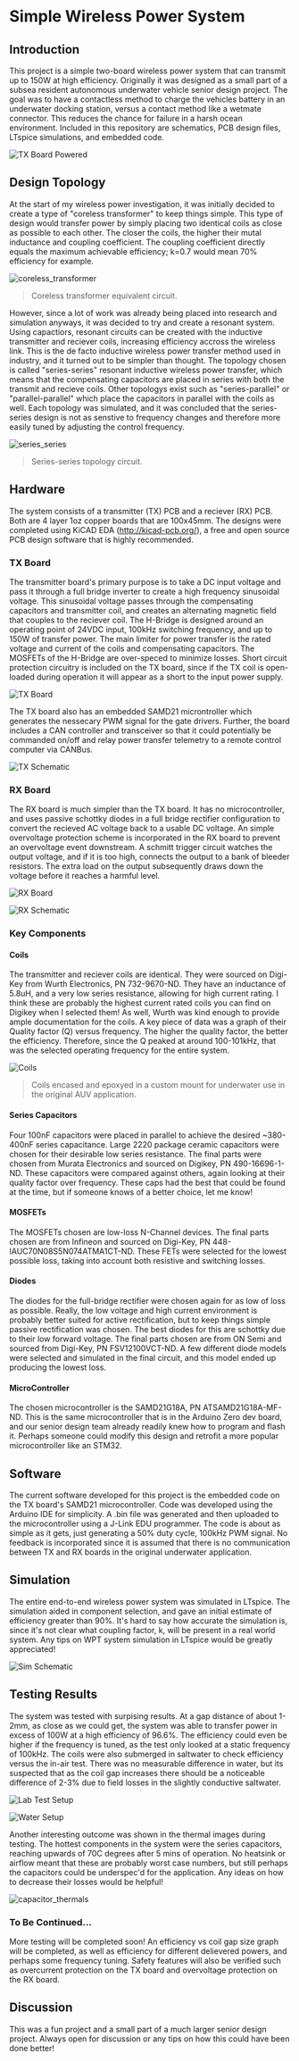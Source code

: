 # Simple Wireless Power System

## Introduction 
This project is a simple two-board wireless power system that can transmit up to 150W at high efficiency. Originally it was designed as a small part of a subsea resident autonomous underwater vehicle senior design project. The goal was to have a contactless method to charge the vehicles battery in an underwater docking station, versus a contact method like a wetmate connector. This reduces the chance for failure in a harsh ocean environment. Included in this repository are schematics, PCB design files, LTspice simulations, and embedded code.

![TX Board Powered](https://user-images.githubusercontent.com/32495259/119278762-008b0780-bc02-11eb-916a-1963d50e4152.jpg)

## Design Topology
At the start of my wireless power investigation, it was initially decided to create a type of "coreless transformer" to keep things simple. This type of design would transfer power by simply placing two identical coils as close as possible to each other. The closer the coils, the higher their mutal inductance and coupling coefficient. The coupling coefficient directly equals the maximum achievable efficiency; k=0.7 would mean 70% efficiency for example. 

![coreless_transformer](https://user-images.githubusercontent.com/32495259/119279035-b4d95d80-bc03-11eb-8f76-d7799d2d53da.PNG#center)
> Coreless transformer equivalent circuit.

However, since a lot of work was already being placed into research and simulation anyways, it was decided to try and create a resonant system. Using capactiors, resonant circuits can be created with the inductive transmitter and reciever coils, increasing efficiency accross the wireless link. This is the de facto inductive wireless power transfer method used in industry, and it turned out to be simpler than thought. The topology chosen is called "series-series" resonant inductive wireless power transfer, which means that the compensating capacitors are placed in series with both the transmit and recieve coils. Other topologys exist such as "series-parallel" or "parallel-parallel" which place the capacitors in parallel with the coils as well. Each topology was simulated, and it was concluded that the series-series design is not as senstive to frequency changes and therefore more easily tuned by adjusting the control frequency.

![series_series](https://user-images.githubusercontent.com/32495259/119279042-b86ce480-bc03-11eb-8be5-fae0d67579dd.PNG)
> Series-series topology circuit.

## Hardware
The system consists of a transmitter (TX) PCB and a reciever (RX) PCB. Both are 4 layer 1oz copper boards that are 100x45mm. The designs were completed using KiCAD EDA (http://kicad-pcb.org/), a free and open source PCB design software that is highly recommended. 

### TX Board
The transmitter board's primary purpose is to take a DC input voltage and pass it through a full bridge inverter to create a high frequency sinusoidal voltage. This sinusoidal voltage passes through the compensating capacitors and transmitter coil, and creates an alternating magnetic field that couples to the reciever coil. The H-Bridge is designed around an operating point of 24VDC input, 100kHz switching frequency, and up to 150W of transfer power. The main limiter for power transfer is the rated voltage and current of the coils and compensating capacitors. The MOSFETs of the H-Bridge are over-speced to minimize losses. Short circuit protection circuitry is included on the TX board, since if the TX coil is open-loaded during operation it will appear as a short to the input power supply.

![TX Board](https://user-images.githubusercontent.com/32495259/119278773-0bde3300-bc02-11eb-87d0-157e233e9202.PNG)

The TX board also has an embedded SAMD21 microntroller which generates the nessecary PWM signal for the gate drivers. Further, the board includes a CAN controller and transceiver so that it could potentially be commanded on/off and relay power transfer telemetry to a remote control computer via CANBus.

![TX Schematic](https://user-images.githubusercontent.com/32495259/119279338-a4c27d80-bc05-11eb-9b8b-24d108d0815e.PNG)

### RX Board
The RX board is much simpler than the TX board. It has no microcontroller, and uses passive schottky diodes in a full bridge rectifier configuration to convert the recieved AC voltage back to a usable DC voltage. An simple overvoltage protection scheme is incorporated in the RX board to prevent an overvoltage event downstream. A schmitt trigger circuit watches the output voltage, and if it is too high, connects the output to a bank of bleeder resistors. The extra load on the output subsequently draws down the voltage before it reaches a harmful level. 
                                                                                   
![RX Board](https://user-images.githubusercontent.com/32495259/119278781-13054100-bc02-11eb-832a-217c8b096a45.PNG)

![RX Schematic](https://user-images.githubusercontent.com/32495259/119279342-a9873180-bc05-11eb-946f-feee2292f1fa.PNG)

### Key Components

#### Coils
The transmitter and reciever coils are identical. They were sourced on Digi-Key from Wurth Electronics, PN 732-9670-ND. They have an inductance of 5.8uH, and a very low series resistance, allowing for high current rating. I think these are probably the highest current rated coils you can find on Digikey when I selected them! As well, Wurth was kind enough to provide ample documentation for the coils. A key piece of data was a graph of their Quality factor (Q) versus frequency. The higher the quality factor, the better the efficiency. Therefore, since the Q peaked at around 100-101kHz, that was the selected operating frequency for the entire system.

![Coils](https://user-images.githubusercontent.com/32495259/119278785-17c9f500-bc02-11eb-8290-07031c8aff2d.png)
> Coils encased and epoxyed in a custom mount for underwater use in the original AUV application. 

#### Series Capacitors
Four 100nF capacitors were placed in parallel to achieve the desired ~380-400nF series capacitance. Large 2220 package ceramic capacitors were chosen for their desirable low series resistance. The final parts were chosen from Murata Electronics and sourced on Digikey, PN 490-16696-1-ND. These capacitors were compared against others, again looking at their quality factor over frequency. These caps had the best that could be found at the time, but if someone knows of a better choice, let me know! 

#### MOSFETs
The MOSFETs chosen are low-loss N-Channel devices. The final parts chosen are from Infineon and sourced on Digi-Key, PN 448-IAUC70N08S5N074ATMA1CT-ND. These FETs were selected for the lowest possible loss, taking into account both resistive and switching losses. 

#### Diodes
The diodes for the full-bridge rectifier were chosen again for as low of loss as possible. Really, the low voltage and high current environment is probably better suited for active rectification, but to keep things simple passive rectification was chosen. The best diodes for this are schottky due to their low forward voltage. The final parts chosen are from ON Semi and sourced from Digi-Key, PN FSV12100VCT-ND. A few different diode models were selected and simulated in the final circuit, and this model ended up producing the lowest loss. 

#### MicroController
The chosen microcontroller is the SAMD21G18A, PN ATSAMD21G18A-MF-ND. This is the same microcontroller that is in the Arduino Zero dev board, and our senior design team already readily knew how to program and flash it. Perhaps someone could modify this design and retrofit a more popular microcontroller like an STM32.

## Software
The current software developed for this project is the embedded code on the TX board's SAMD21 microcontroller. Code was developed using the Arduino IDE for simplicity. A .bin file was generated and then uploaded to the microcontroller using a J-Link EDU programmer. The code is about as simple as it gets, just generating a 50% duty cycle, 100kHz PWM signal. No feedback is incorporated since it is assumed that there is no communication between TX and RX boards in the original underwater application. 

## Simulation
The entire end-to-end wireless power system was simulated in LTspice. The simulation aided in component selection, and gave an initial estimate of efficiency greater than 90%. It's hard to say how accurate the simulation is, since it's not clear what coupling factor, k, will be present in a real world system. Any tips on WPT system simulation in LTspice would be greatly appreciated! 

![Sim Schematic](https://user-images.githubusercontent.com/32495259/119278790-1c8ea900-bc02-11eb-931d-c2eacffef1e0.PNG)

## Testing Results
The system was tested with surpising results. At a gap distance of about 1-2mm, as close as we could get, the system was able to transfer power in excess of 100W at a high efficiency of 96.6%. The efficiency could even be higher if the frequency is tuned, as the test only looked at a static frequency of 100kHz. The coils were also submerged in saltwater to check efficiency versus the in-air test. There was no measurable difference in water, but its suspected that as the coil gap increases there should be a noticeable difference of 2-3% due to field losses in the slightly conductive saltwater.

![Lab Test Setup](https://user-images.githubusercontent.com/32495259/119278795-20bac680-bc02-11eb-9807-420d85a31efa.jpg)

![Water Setup](https://user-images.githubusercontent.com/32495259/119278801-257f7a80-bc02-11eb-9ca2-66115d665621.PNG)

Another interesting outcome was shown in the thermal images during testing. The hottest components in the system were the series capacitors, reaching upwards of 70C degrees after 5 mins of operation. No heatsink or airflow meant that these are probably worst case numbers, but still perhaps the capacitors could be underspec'd for the application. Any ideas on how to decrease their losses would be helpful! 

![capacitor_thermals](https://user-images.githubusercontent.com/32495259/119279590-426a7c80-bc07-11eb-95e8-bb5e12374c14.PNG)


### To Be Continued...
More testing will be completed soon! An efficiency vs coil gap size graph will be completed, as well as efficiency for different delievered powers, and perhaps some frequency tuning. Safety features will also be verified such as overcurrent protection on the TX board and overvoltage protection on the RX board.

## Discussion
This was a fun project and a small part of a much larger senior design project. Always open for discussion or any tips on how this could have been done better!
